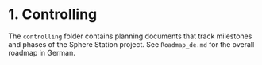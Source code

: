 # 1. Controlling

The `controlling` folder contains planning documents that track milestones and phases of the Sphere Station project. See `Roadmap_de.md` for the overall roadmap in German.
